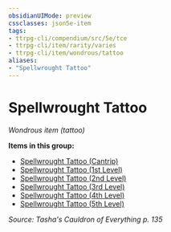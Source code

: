 ```yaml
---
obsidianUIMode: preview
cssclasses: json5e-item
tags:
- ttrpg-cli/compendium/src/5e/tce
- ttrpg-cli/item/rarity/varies
- ttrpg-cli/item/wondrous/tattoo
aliases: 
- "Spellwrought Tattoo"
---
```

# Spellwrought Tattoo
*Wondrous item (tattoo)*  



**Items in this group:**

- [Spellwrought Tattoo (Cantrip)](/3-Mechanics/CLI/Compendium/items/spellwrought-tattoo-cantrip-tce.md)
- [Spellwrought Tattoo (1st Level)](/3-Mechanics/CLI/Compendium/items/spellwrought-tattoo-1st-level-tce.md)
- [Spellwrought Tattoo (2nd Level)](/3-Mechanics/CLI/Compendium/items/spellwrought-tattoo-2nd-level-tce.md)
- [Spellwrought Tattoo (3rd Level)](/3-Mechanics/CLI/Compendium/items/spellwrought-tattoo-3rd-level-tce.md)
- [Spellwrought Tattoo (4th Level)](/3-Mechanics/CLI/Compendium/items/spellwrought-tattoo-4th-level-tce.md)
- [Spellwrought Tattoo (5th Level)](/3-Mechanics/CLI/Compendium/items/spellwrought-tattoo-5th-level-tce.md)

*Source: Tasha's Cauldron of Everything p. 135*